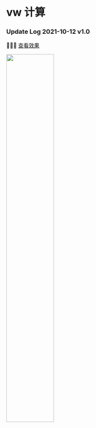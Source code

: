 # vw 计算
### Update Log 2021-10-12  v1.0

  🍭🍭🍭  [查看效果](https://svnyang.github.io/vw.github.io/)
    
  <img  width="50%" src="https://cdn.jsdelivr.net/gh/svnyang/svnyang/assets/images/vw.png" />

  

  
 
